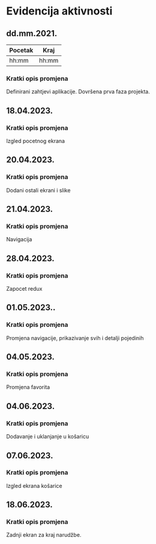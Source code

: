# Evidencija aktivnosti
## dd.mm.2021.
Pocetak | Kraj
------- | ----
hh:mm   | hh:mm
### Kratki opis promjena
Definirani zahtjevi aplikacije.
Dovršena prva faza projekta.

## 18.04.2023.
### Kratki opis promjena
Izgled pocetnog ekrana

## 20.04.2023.
### Kratki opis promjena
Dodani ostali ekrani i slike

## 21.04.2023.
### Kratki opis promjena
Navigacija

## 28.04.2023.
### Kratki opis promjena
Zapocet redux

## 01.05.2023..
### Kratki opis promjena
Promjena navigacije, prikazivanje svih i detalji pojedinih

## 04.05.2023.
### Kratki opis promjena
Promjena favorita

## 04.06.2023.
### Kratki opis promjena
Dodavanje i uklanjanje u košaricu

## 07.06.2023.
### Kratki opis promjena
Izgled ekrana košarice

## 18.06.2023.
### Kratki opis promjena
Zadnji ekran za kraj narudžbe.
